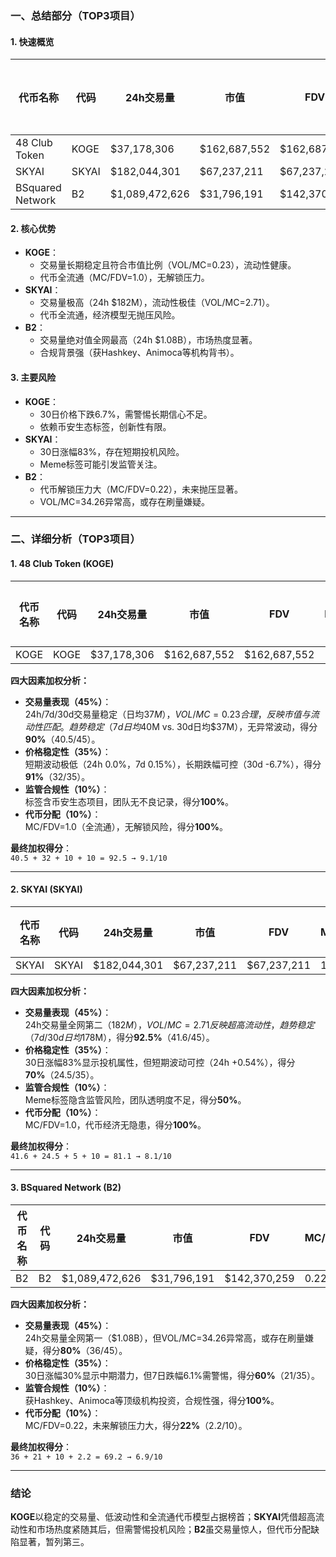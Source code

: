 ### 一、总结部分（TOP3项目）

#### 1. 快速概览
| 代币名称        | 代码  | 24h交易量      | 市值          | FDV           | MC/FDV | 总评分(1-10) |
|-----------------|-------|----------------|---------------|---------------|--------|-------------|
| 48 Club Token   | KOGE  | $37,178,306    | $162,687,552  | $162,687,552  | 1.00   | 9.1         |
| SKYAI           | SKYAI | $182,044,301   | $67,237,211   | $67,237,211   | 1.00   | 8.1         |
| BSquared Network| B2    | $1,089,472,626 | $31,796,191   | $142,370,259  | 0.22   | 6.9         |

#### 2. 核心优势
- **KOGE**：  
  - 交易量长期稳定且符合市值比例（VOL/MC=0.23），流动性健康。  
  - 代币全流通（MC/FDV=1.0），无解锁压力。  
- **SKYAI**：  
  - 交易量极高（24h $182M），流动性极佳（VOL/MC=2.71）。  
  - 代币全流通，经济模型无抛压风险。  
- **B2**：  
  - 交易量绝对值全网最高（24h $1.08B），市场热度显著。  
  - 合规背景强（获Hashkey、Animoca等机构背书）。

#### 3. 主要风险
- **KOGE**：  
  - 30日价格下跌6.7%，需警惕长期信心不足。  
  - 依赖币安生态标签，创新性有限。  
- **SKYAI**：  
  - 30日涨幅83%，存在短期投机风险。  
  - Meme标签可能引发监管关注。  
- **B2**：  
  - 代币解锁压力大（MC/FDV=0.22），未来抛压显著。  
  - VOL/MC=34.26异常高，或存在刷量嫌疑。

---

### 二、详细分析（TOP3项目）

#### 1. **48 Club Token (KOGE)**
| 代币名称 | 代码  | 24h交易量    | 市值          | FDV           | MC/FDV | 交易量得分 | 价格稳定性得分 | 合规性得分 | 代币分配得分 | 总评分 |
|----------|-------|--------------|---------------|---------------|--------|------------|----------------|------------|--------------|--------|
| KOGE     | KOGE  | $37,178,306  | $162,687,552  | $162,687,552  | 1.00   | 40.5/45    | 32/35          | 10/10      | 10/10        | 9.1    |

**四大因素加权分析：**
- **交易量表现（45%）**：  
  24h/7d/30d交易量稳定（日均$37M），VOL/MC=0.23合理，反映市值与流动性匹配。  
  趋势稳定（7d日均$40M vs. 30d日均$37M），无异常波动，得分**90%**（40.5/45）。  
- **价格稳定性（35%）**：  
  短期波动极低（24h 0.0%，7d 0.15%），长期跌幅可控（30d -6.7%），得分**91%**（32/35）。  
- **监管合规性（10%）**：  
  标签含币安生态项目，团队无不良记录，得分**100%**。  
- **代币分配（10%）**：  
  MC/FDV=1.0（全流通），无解锁风险，得分**100%**。  

**最终加权得分**：  
`40.5 + 32 + 10 + 10 = 92.5 → 9.1/10`

---

#### 2. **SKYAI (SKYAI)**
| 代币名称 | 代码  | 24h交易量     | 市值         | FDV          | MC/FDV | 交易量得分 | 价格稳定性得分 | 合规性得分 | 代币分配得分 | 总评分 |
|----------|-------|---------------|--------------|--------------|--------|------------|----------------|------------|--------------|--------|
| SKYAI    | SKYAI | $182,044,301  | $67,237,211  | $67,237,211  | 1.00   | 41.6/45    | 24.5/35        | 5/10       | 10/10        | 8.1    |

**四大因素加权分析：**
- **交易量表现（45%）**：  
  24h交易量全网第二（$182M），VOL/MC=2.71反映超高流动性，趋势稳定（7d/30d日均$178M），得分**92.5%**（41.6/45）。  
- **价格稳定性（35%）**：  
  30日涨幅83%显示投机属性，但短期波动可控（24h +0.54%），得分**70%**（24.5/35）。  
- **监管合规性（10%）**：  
  Meme标签隐含监管风险，团队透明度不足，得分**50%**。  
- **代币分配（10%）**：  
  MC/FDV=1.0，代币经济无隐患，得分**100%**。  

**最终加权得分**：  
`41.6 + 24.5 + 5 + 10 = 81.1 → 8.1/10`

---

#### 3. **BSquared Network (B2)**
| 代币名称 | 代码 | 24h交易量       | 市值         | FDV           | MC/FDV | 交易量得分 | 价格稳定性得分 | 合规性得分 | 代币分配得分 | 总评分 |
|----------|------|-----------------|--------------|---------------|--------|------------|----------------|------------|--------------|--------|
| B2       | B2   | $1,089,472,626  | $31,796,191  | $142,370,259  | 0.22   | 36/45      | 21/35          | 10/10      | 2.2/10       | 6.9    |

**四大因素加权分析：**
- **交易量表现（45%）**：  
  24h交易量全网第一（$1.08B），但VOL/MC=34.26异常高，或存在刷量嫌疑，得分**80%**（36/45）。  
- **价格稳定性（35%）**：  
  30日涨幅30%显示中期潜力，但7日跌幅6.1%需警惕，得分**60%**（21/35）。  
- **监管合规性（10%）**：  
  获Hashkey、Animoca等顶级机构投资，合规性强，得分**100%**。  
- **代币分配（10%）**：  
  MC/FDV=0.22，未来解锁压力大，得分**22%**（2.2/10）。  

**最终加权得分**：  
`36 + 21 + 10 + 2.2 = 69.2 → 6.9/10`

---

### 结论
**KOGE**以稳定的交易量、低波动性和全流通代币模型占据榜首；**SKYAI**凭借超高流动性和市场热度紧随其后，但需警惕投机风险；**B2**虽交易量惊人，但代币分配缺陷显著，暂列第三。